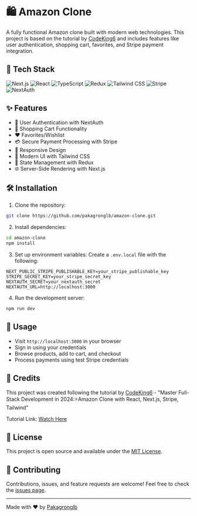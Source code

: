 # 🛍️ Amazon Clone

A fully functional Amazon clone built with modern web technologies. This project is based on the tutorial by [CodeKing6](https://www.youtube.com/@BharatIntern) and includes features like user authentication, shopping cart, favorites, and Stripe payment integration.

## 🚀 Tech Stack

![Next.js](https://img.shields.io/badge/Next.js-000000?style=for-the-badge&logo=next.js&logoColor=white)
![React](https://img.shields.io/badge/React-20232A?style=for-the-badge&logo=react&logoColor=61DAFB)
![TypeScript](https://img.shields.io/badge/TypeScript-007ACC?style=for-the-badge&logo=typescript&logoColor=white)
![Redux](https://img.shields.io/badge/Redux-593D88?style=for-the-badge&logo=redux&logoColor=white)
![Tailwind CSS](https://img.shields.io/badge/Tailwind_CSS-38B2AC?style=for-the-badge&logo=tailwind-css&logoColor=white)
![Stripe](https://img.shields.io/badge/Stripe-626CD9?style=for-the-badge&logo=Stripe&logoColor=white)
![NextAuth](https://img.shields.io/badge/NextAuth-000000?style=for-the-badge&logo=next.js&logoColor=white)

## ✨ Features

- 🔐 User Authentication with NextAuth
- 🛒 Shopping Cart Functionality
- ❤️ Favorites/Wishlist
- 💳 Secure Payment Processing with Stripe
- 📱 Responsive Design
- 🎨 Modern UI with Tailwind CSS
- 🔄 State Management with Redux
- 🌐 Server-Side Rendering with Next.js

## 🛠️ Installation

1. Clone the repository:
```bash
git clone https://github.com/pakagronglb/amazon-clone.git
```

2. Install dependencies:
```bash
cd amazon-clone
npm install
```

3. Set up environment variables:
Create a `.env.local` file with the following:
```env
NEXT_PUBLIC_STRIPE_PUBLISHABLE_KEY=your_stripe_publishable_key
STRIPE_SECRET_KEY=your_stripe_secret_key
NEXTAUTH_SECRET=your_nextauth_secret
NEXTAUTH_URL=http://localhost:3000
```

4. Run the development server:
```bash
npm run dev
```

## 🌟 Usage

- Visit `http://localhost:3000` in your browser
- Sign in using your credentials
- Browse products, add to cart, and checkout
- Process payments using test Stripe credentials

## 💖 Credits

This project was created following the tutorial by [CodeKing6](https://www.youtube.com/@BharatIntern) - "Master Full-Stack Development in 2024:⚡Amazon Clone with React, Next.js, Stripe, Tailwind"

Tutorial Link: [Watch Here](https://www.youtube.com/watch?v=UxuegESbmDg)

## 📝 License

This project is open source and available under the [MIT License](LICENSE).

## 🤝 Contributing

Contributions, issues, and feature requests are welcome! Feel free to check the [issues page](issues).

---

Made with ❤️ by [Pakagronglb](https://github.com/pakagronglb)